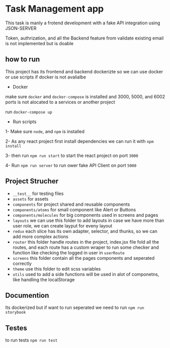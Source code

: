 # Task Management app

This task is manly a frotend development with a fake API integration using JSON-SERVER

Token, authrization, and all the Backend feature from validate existing email is not implemented but is doable


## how to run

This project has its frontend and backend dockerizte so we can use docker or use scripts if docker is not avalialbe

- Docker

make sure `docker` and `docker-compose` is installed and 3000, 5000, and 6002 ports is not alocated to a services or another project

run `docker-compose up`

- Run scripts

1- Make sure `node`, and `npm` is installed

2- As any react project first install dependencies we can run it with `npm install`

3- then run `npm run start` to start the react project on port `3000`

4- Run `npm run server` to run ower fake API Client on port `5000`

## Project Strucher

- `__test__` for testing files
- `assets` for assets
- `components` for project shared and reusable components
- `components/atoms` for small component like Alert or Buttons
- `components/molecules` for big components used in screens and pages
- `layouts` we can use this folder to add layouts in case we have more than user role, we can create layput for eveny layout
- `redux` each slice has its own adapter, selector, and thunks, so we can add more complex actions
- `router` this folder handle routes in the project, index.jsx file fold all the routes, and each route has a custom wraper to run some checker and function like checking the logged in user in `userRoute`
- `screens` this folder contain all the pages components and seperated correctly
- `theme` use this folder to edit scss variables
- `utils` used to add a side functions will be used in alot of componetns, like handling the localStorage



## Documention

Its dockerized but if want to run seperated we need to run `npm run storybook`

## Testes

to run tests `npm run test`